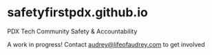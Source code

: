 # safetyfirstpdx.github.io
PDX Tech Community Safety &amp; Accountability

A work in progress! Contact audrey@lifeofaudrey.com to get involved